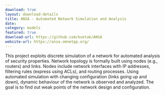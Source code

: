 ```yaml
---
download: true
layout: download-details
title: ANSA - Automated Network Simulation and Analysis
date:
category: models
featured: true
download-url: https://github.com/kvetak/ANSA
website-url: https://ansa.omnetpp.org/
---
```


This project exploits discrete simulation of a network for automated analysis of security properties. Network topology is formally built using nodes (e.g., routers) and links. Nodes include network interfaces with IP addresses, filtering rules (express using ACLs), and routing processes. Using automated simulation with changing configuration (links going up and down), dynamic behaviour of the network is observed and analyzed. The goal is to find out weak points of the network design and configuration.
